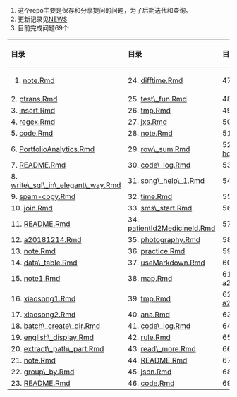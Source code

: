 
<!-- README.md is generated from README.Rmd. Please edit that file -->

1.  这个repo主要是保存和分享提问的问题，为了后期迭代和查询。
2.  更新记录见[NEWS](NEWS.md)
3.  目前完成问题69个

<table>

<thead>

<tr>

<th style="text-align:left;">

目录

</th>

<th style="text-align:left;">

目录

</th>

<th style="text-align:left;">

目录

</th>

</tr>

</thead>

<tbody>

<tr>

<td style="text-align:left;">

1.  <a href="./caijianfeng/note.Rmd" style="     " >note.Rmd</a>
    </td>
    <td style="text-align:left;">
    24. <a href="./jinxiaosong/meal_subsidy/difftime.Rmd" style="     " >difftime.Rmd</a>
        </td>
        <td style="text-align:left;">
        47. <a href="./wanglingxiang/for_lingxiang.Rmd" style="     " >for\_lingxiang.Rmd</a>
            </td>
            </tr>
            <tr>
            <td style="text-align:left;">
            2.  <a href="./caijianfeng/ptrans.Rmd" style="     " >ptrans.Rmd</a>
                </td>
                <td style="text-align:left;">
                25. <a href="./jinxiaosong/meal_subsidy/test_fun.Rmd" style="     " >test\_fun.Rmd</a>
                    </td>
                    <td style="text-align:left;">
                    48. <a href="./wenyuqiu/lat_and_long.Rmd" style="     " >lat\_and\_long.Rmd</a>
                        </td>
                        </tr>
                        <tr>
                        <td style="text-align:left;">
                        3.  <a href="./caiweina/insert.Rmd" style="     " >insert.Rmd</a>
                            </td>
                            <td style="text-align:left;">
                            26. <a href="./jinxiaosong/meal_subsidy/tmp.Rmd" style="     " >tmp.Rmd</a>
                                </td>
                                <td style="text-align:left;">
                                49. <a href="./wenyuqiu/leecode.Rmd" style="     " >leecode.Rmd</a>
                                    </td>
                                    </tr>
                                    <tr>
                                    <td style="text-align:left;">
                                    4.  <a href="./caiweina/regex.Rmd" style="     " >regex.Rmd</a>
                                        </td>
                                        <td style="text-align:left;">
                                        27. <a href="./jinxiaosong/phv/jxs.Rmd" style="     " >jxs.Rmd</a>
                                            </td>
                                            <td style="text-align:left;">
                                            50. <a href="./wenyuqiu/regex_code_log.Rmd" style="     " >regex\_code\_log.Rmd</a>
                                                </td>
                                                </tr>
                                                <tr>
                                                <td style="text-align:left;">
                                                5.  <a href="./cuijiaru/code.Rmd" style="     " >code.Rmd</a>
                                                    </td>
                                                    <td style="text-align:left;">
                                                    28. <a href="./jinxiaosong/range_time/note.Rmd" style="     " >note.Rmd</a>
                                                        </td>
                                                        <td style="text-align:left;">
                                                        51. <a href="./wenyuqiu/regex_learning.Rmd" style="     " >regex\_learning.Rmd</a>
                                                            </td>
                                                            </tr>
                                                            <tr>
                                                            <td style="text-align:left;">
                                                            6.  <a href="./cuijiaru/PortfolioAnalytics/PortfolioAnalytics.Rmd" style="     " >PortfolioAnalytics.Rmd</a>
                                                                </td>
                                                                <td style="text-align:left;">
                                                                29. <a href="./jinxiaosong/row_sum.Rmd" style="     " >row\_sum.Rmd</a>
                                                                    </td>
                                                                    <td style="text-align:left;">
                                                                    52. <a href="./wushen/housingprices_na_ipt.Rmd" style="     " >housingprices\_na\_ipt.Rmd</a>
                                                                        </td>
                                                                        </tr>
                                                                        <tr>
                                                                        <td style="text-align:left;">
                                                                        7.  <a href="./fangjingke/linear_algebra/README.Rmd" style="     " >README.Rmd</a>
                                                                            </td>
                                                                            <td style="text-align:left;">
                                                                            30. <a href="./jinxiaosong/spread/code_log.Rmd" style="     " >code\_log.Rmd</a>
                                                                                </td>
                                                                                <td style="text-align:left;">
                                                                                53. <a href="./xiaobinghui/pca.Rmd" style="     " >pca.Rmd</a>
                                                                                    </td>
                                                                                    </tr>
                                                                                    <tr>
                                                                                    <td style="text-align:left;">
                                                                                    8.  <a href="./fangjingke/write_sql_in_elegant_way.Rmd" style="     " >write\_sql\_in\_elegant\_way.Rmd</a>
                                                                                        </td>
                                                                                        <td style="text-align:left;">
                                                                                        31. <a href="./jinxiaosong/spread/song_help_1.Rmd" style="     " >song\_help\_1.Rmd</a>
                                                                                            </td>
                                                                                            <td style="text-align:left;">
                                                                                            54. <a href="./xiaobinghui/README.Rmd" style="     " >README.Rmd</a>
                                                                                                </td>
                                                                                                </tr>
                                                                                                <tr>
                                                                                                <td style="text-align:left;">
                                                                                                9.  <a href="./jinxiaosong/笔试题/spam-copy.Rmd" style="     " >spam-copy.Rmd</a>
                                                                                                    </td>
                                                                                                    <td style="text-align:left;">
                                                                                                    32. <a href="./jinxiaosong/time.Rmd" style="     " >time.Rmd</a>
                                                                                                        </td>
                                                                                                        <td style="text-align:left;">
                                                                                                        55. <a href="./xiaosong/english_display.Rmd" style="     " >english\_display.Rmd</a>
                                                                                                            </td>
                                                                                                            </tr>
                                                                                                            <tr>
                                                                                                            <td style="text-align:left;">
                                                                                                            10. <a href="./jinxiaosong/字符模糊匹配/join.Rmd" style="     " >join.Rmd</a>
                                                                                                                </td>
                                                                                                                <td style="text-align:left;">
                                                                                                                33. <a href="./jinxiaosong/tojxg/sms_start.Rmd" style="     " >sms\_start.Rmd</a>
                                                                                                                    </td>
                                                                                                                    <td style="text-align:left;">
                                                                                                                    56. <a href="./xiaoxiao/xiaoxiao_180526.Rmd" style="     " >xiaoxiao\_180526.Rmd</a>
                                                                                                                        </td>
                                                                                                                        </tr>
                                                                                                                        <tr>
                                                                                                                        <td style="text-align:left;">
                                                                                                                        11. <a href="./jinxiaosong/acc_is_na/README.Rmd" style="     " >README.Rmd</a>
                                                                                                                            </td>
                                                                                                                            <td style="text-align:left;">
                                                                                                                            34. <a href="./lanhong/patientId2MedicineId.Rmd" style="     " >patientId2MedicineId.Rmd</a>
                                                                                                                                </td>
                                                                                                                                <td style="text-align:left;">
                                                                                                                                57. <a href="./xiaoxiao/xiaoxiao_180602.Rmd" style="     " >xiaoxiao\_180602.Rmd</a>
                                                                                                                                    </td>
                                                                                                                                    </tr>
                                                                                                                                    <tr>
                                                                                                                                    <td style="text-align:left;">
                                                                                                                                    12. <a href="./jinxiaosong/anti_fraud/a20181214.Rmd" style="     " >a20181214.Rmd</a>
                                                                                                                                        </td>
                                                                                                                                        <td style="text-align:left;">
                                                                                                                                        35. <a href="./linyueqing/photography.Rmd" style="     " >photography.Rmd</a>
                                                                                                                                            </td>
                                                                                                                                            <td style="text-align:left;">
                                                                                                                                            58. <a href="./xumingde/regex.Rmd" style="     " >regex.Rmd</a>
                                                                                                                                                </td>
                                                                                                                                                </tr>
                                                                                                                                                <tr>
                                                                                                                                                <td style="text-align:left;">
                                                                                                                                                13. <a href="./jinxiaosong/anti_fraud/note.Rmd" style="     " >note.Rmd</a>
                                                                                                                                                    </td>
                                                                                                                                                    <td style="text-align:left;">
                                                                                                                                                    36. <a href="./linyueqing/practice.Rmd" style="     " >practice.Rmd</a>
                                                                                                                                                        </td>
                                                                                                                                                        <td style="text-align:left;">
                                                                                                                                                        59. <a href="./yangjia/bibtex.Rmd" style="     " >bibtex.Rmd</a>
                                                                                                                                                            </td>
                                                                                                                                                            </tr>
                                                                                                                                                            <tr>
                                                                                                                                                            <td style="text-align:left;">
                                                                                                                                                            14. <a href="./jinxiaosong/archive/data_table.Rmd" style="     " >data\_table.Rmd</a>
                                                                                                                                                                </td>
                                                                                                                                                                <td style="text-align:left;">
                                                                                                                                                                37. <a href="./linyueqing/useMarkdown.Rmd" style="     " >useMarkdown.Rmd</a>
                                                                                                                                                                    </td>
                                                                                                                                                                    <td style="text-align:left;">
                                                                                                                                                                    60. <a href="./yangyang/yangyang.ipynb" style="     " >yangyang.ipynb</a>
                                                                                                                                                                        </td>
                                                                                                                                                                        </tr>
                                                                                                                                                                        <tr>
                                                                                                                                                                        <td style="text-align:left;">
                                                                                                                                                                        15. <a href="./jinxiaosong/archive/note1.Rmd" style="     " >note1.Rmd</a>
                                                                                                                                                                            </td>
                                                                                                                                                                            <td style="text-align:left;">
                                                                                                                                                                            38. <a href="./pansiyu/map/map.Rmd" style="     " >map.Rmd</a>
                                                                                                                                                                                </td>
                                                                                                                                                                                <td style="text-align:left;">
                                                                                                                                                                                61. <a href="./youdahai/a20181226190716.Rmd" style="     " >a20181226190716.Rmd</a>
                                                                                                                                                                                    </td>
                                                                                                                                                                                    </tr>
                                                                                                                                                                                    <tr>
                                                                                                                                                                                    <td style="text-align:left;">
                                                                                                                                                                                    16. <a href="./jinxiaosong/archive/xiaosong1.Rmd" style="     " >xiaosong1.Rmd</a>
                                                                                                                                                                                        </td>
                                                                                                                                                                                        <td style="text-align:left;">
                                                                                                                                                                                        39. <a href="./pansiyu/NA_inlm/tmp.Rmd" style="     " >tmp.Rmd</a>
                                                                                                                                                                                            </td>
                                                                                                                                                                                            <td style="text-align:left;">
                                                                                                                                                                                            62. <a href="./youdahai/a20181229141040.Rmd" style="     " >a20181229141040.Rmd</a>
                                                                                                                                                                                                </td>
                                                                                                                                                                                                </tr>
                                                                                                                                                                                                <tr>
                                                                                                                                                                                                <td style="text-align:left;">
                                                                                                                                                                                                17. <a href="./jinxiaosong/archive/xiaosong2.Rmd" style="     " >xiaosong2.Rmd</a>
                                                                                                                                                                                                    </td>
                                                                                                                                                                                                    <td style="text-align:left;">
                                                                                                                                                                                                    40. <a href="./pengruiting/ana.Rmd" style="     " >ana.Rmd</a>
                                                                                                                                                                                                        </td>
                                                                                                                                                                                                        <td style="text-align:left;">
                                                                                                                                                                                                        63. <a href="./youdahai/get.Rmd" style="     " >get.Rmd</a>
                                                                                                                                                                                                            </td>
                                                                                                                                                                                                            </tr>
                                                                                                                                                                                                            <tr>
                                                                                                                                                                                                            <td style="text-align:left;">
                                                                                                                                                                                                            18. <a href="./jinxiaosong/batch_create_dir.Rmd" style="     " >batch\_create\_dir.Rmd</a>
                                                                                                                                                                                                                </td>
                                                                                                                                                                                                                <td style="text-align:left;">
                                                                                                                                                                                                                41. <a href="./pengruiting/code_log.Rmd" style="     " >code\_log.Rmd</a>
                                                                                                                                                                                                                    </td>
                                                                                                                                                                                                                    <td style="text-align:left;">
                                                                                                                                                                                                                    64. <a href="./youdahai/jx_ywh.Rmd" style="     " >jx\_ywh.Rmd</a>
                                                                                                                                                                                                                        </td>
                                                                                                                                                                                                                        </tr>
                                                                                                                                                                                                                        <tr>
                                                                                                                                                                                                                        <td style="text-align:left;">
                                                                                                                                                                                                                        19. <a href="./jinxiaosong/english_display.Rmd" style="     " >english\_display.Rmd</a>
                                                                                                                                                                                                                            </td>
                                                                                                                                                                                                                            <td style="text-align:left;">
                                                                                                                                                                                                                            42. <a href="./pengruiting/rule.Rmd" style="     " >rule.Rmd</a>
                                                                                                                                                                                                                                </td>
                                                                                                                                                                                                                                <td style="text-align:left;">
                                                                                                                                                                                                                                65. <a href="./youdahai/python.ipynb" style="     " >python.ipynb</a>
                                                                                                                                                                                                                                    </td>
                                                                                                                                                                                                                                    </tr>
                                                                                                                                                                                                                                    <tr>
                                                                                                                                                                                                                                    <td style="text-align:left;">
                                                                                                                                                                                                                                    20. <a href="./jinxiaosong/extract_path_part.Rmd" style="     " >extract\_path\_part.Rmd</a>
                                                                                                                                                                                                                                        </td>
                                                                                                                                                                                                                                        <td style="text-align:left;">
                                                                                                                                                                                                                                        43. <a href="./read_more.Rmd" style="     " >read\_more.Rmd</a>
                                                                                                                                                                                                                                            </td>
                                                                                                                                                                                                                                            <td style="text-align:left;">
                                                                                                                                                                                                                                            66. <a href="./youdahai/rcookies.Rmd" style="     " >rcookies.Rmd</a>
                                                                                                                                                                                                                                                </td>
                                                                                                                                                                                                                                                </tr>
                                                                                                                                                                                                                                                <tr>
                                                                                                                                                                                                                                                <td style="text-align:left;">
                                                                                                                                                                                                                                                21. <a href="./jinxiaosong/functions_sum/note.Rmd" style="     " >note.Rmd</a>
                                                                                                                                                                                                                                                    </td>
                                                                                                                                                                                                                                                    <td style="text-align:left;">
                                                                                                                                                                                                                                                    44. <a href="./README.Rmd" style="     " >README.Rmd</a>
                                                                                                                                                                                                                                                        </td>
                                                                                                                                                                                                                                                        <td style="text-align:left;">
                                                                                                                                                                                                                                                        67. <a href="./zhangxinyue/bibtex.Rmd" style="     " >bibtex.Rmd</a>
                                                                                                                                                                                                                                                            </td>
                                                                                                                                                                                                                                                            </tr>
                                                                                                                                                                                                                                                            <tr>
                                                                                                                                                                                                                                                            <td style="text-align:left;">
                                                                                                                                                                                                                                                            22. <a href="./jinxiaosong/group_by/group_by.Rmd" style="     " >group\_by.Rmd</a>
                                                                                                                                                                                                                                                                </td>
                                                                                                                                                                                                                                                                <td style="text-align:left;">
                                                                                                                                                                                                                                                                45. <a href="./someone/json/json.Rmd" style="     " >json.Rmd</a>
                                                                                                                                                                                                                                                                    </td>
                                                                                                                                                                                                                                                                    <td style="text-align:left;">
                                                                                                                                                                                                                                                                    68. <a href="./zhangxinyue/border.Rmd" style="     " >border.Rmd</a>
                                                                                                                                                                                                                                                                        </td>
                                                                                                                                                                                                                                                                        </tr>
                                                                                                                                                                                                                                                                        <tr>
                                                                                                                                                                                                                                                                        <td style="text-align:left;">
                                                                                                                                                                                                                                                                        23. <a href="./jinxiaosong/id_fix2str/README.Rmd" style="     " >README.Rmd</a>
                                                                                                                                                                                                                                                                            </td>
                                                                                                                                                                                                                                                                            <td style="text-align:left;">
                                                                                                                                                                                                                                                                            46. <a href="./wanglingxiang/code.Rmd" style="     " >code.Rmd</a>
                                                                                                                                                                                                                                                                                </td>
                                                                                                                                                                                                                                                                                <td style="text-align:left;">
                                                                                                                                                                                                                                                                                69. <a href="./zhangxinyue/target.Rmd" style="     " >target.Rmd</a>
                                                                                                                                                                                                                                                                                    </td>
                                                                                                                                                                                                                                                                                    </tr>
                                                                                                                                                                                                                                                                                    </tbody>
                                                                                                                                                                                                                                                                                    </table>
